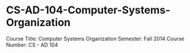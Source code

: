 # CS-AD-104-Computer-Systems-Organization

Course Title: Computer Systems Organization
Semester: Fall 2014
Course Number: CS - AD 104
